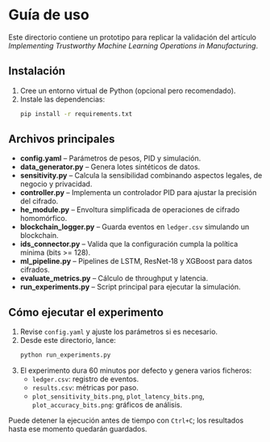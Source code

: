 # Guía de uso

Este directorio contiene un prototipo para replicar la validación del artículo *Implementing Trustworthy Machine Learning Operations in Manufacturing*.

## Instalación

1. Cree un entorno virtual de Python (opcional pero recomendado).
2. Instale las dependencias:
   ```bash
   pip install -r requirements.txt
   ```

## Archivos principales

- **config.yaml** – Parámetros de pesos, PID y simulación.
- **data_generator.py** – Genera lotes sintéticos de datos.
- **sensitivity.py** – Calcula la sensibilidad combinando aspectos legales, de negocio y privacidad.
- **controller.py** – Implementa un controlador PID para ajustar la precisión del cifrado.
- **he_module.py** – Envoltura simplificada de operaciones de cifrado homomórfico.
- **blockchain_logger.py** – Guarda eventos en `ledger.csv` simulando un blockchain.
- **ids_connector.py** – Valida que la configuración cumpla la política mínima (bits >= 128).
- **ml_pipeline.py** – Pipelines de LSTM, ResNet‑18 y XGBoost para datos cifrados.
- **evaluate_metrics.py** – Cálculo de throughput y latencia.
- **run_experiments.py** – Script principal para ejecutar la simulación.

## Cómo ejecutar el experimento

1. Revise `config.yaml` y ajuste los parámetros si es necesario.
2. Desde este directorio, lance:
   ```bash
   python run_experiments.py
   ```
3. El experimento dura 60 minutos por defecto y genera varios ficheros:
   - `ledger.csv`: registro de eventos.
   - `results.csv`: métricas por paso.
   - `plot_sensitivity_bits.png`, `plot_latency_bits.png`, `plot_accuracy_bits.png`: gráficos de análisis.



Puede detener la ejecución antes de tiempo con `Ctrl+C`; los resultados hasta ese momento quedarán guardados.

